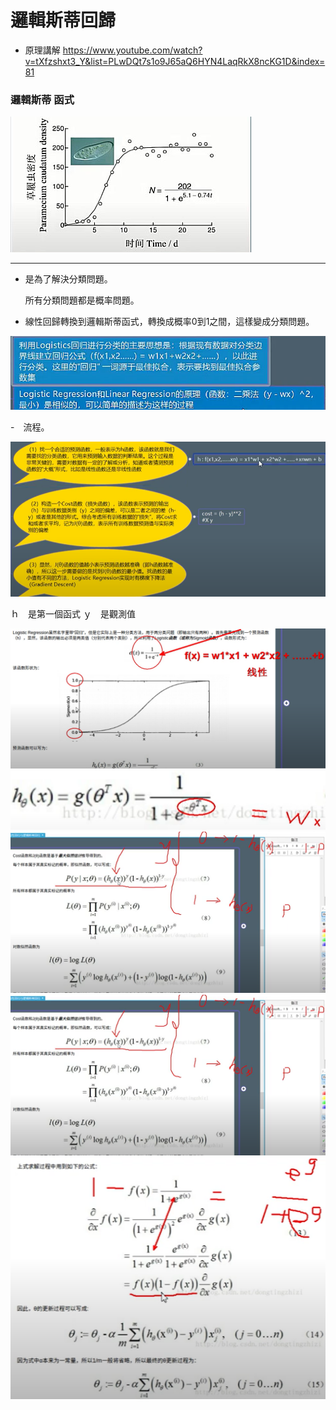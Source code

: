 # 邏輯斯蒂回歸

- 原理講解 https://www.youtube.com/watch?v=tXfzshxt3_Y&list=PLwDQt7s1o9J65aQ6HYN4LaqRkX8ncKG1D&index=81

### 邏輯斯蒂 函式
<img src="邏輯思蒂函數.jpg" />
 

--------------------------------

- 是為了解決分類問題。
  
  所有分類問題都是概率問題。
  
- 線性回歸轉換到邏輯斯蒂函式，轉換成概率0到1之間，這樣變成分類問題。


<img src="Logistic解釋.jpg" />


-　流程。

<img src="logtis流程.png" />

ｈ　是第一個函式
ｙ　是觀測值


<img src="logtis_2.png" />

<img src="logtis_3.png" />

<img src="logtis_4.png" />

<img src="logtis_5.png" />

<img src="logtis_6.png" />

